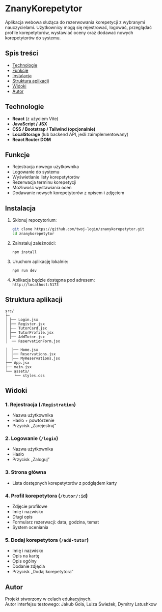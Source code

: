 # ZnanyKorepetytor

Aplikacja webowa służąca do rezerwowania korepetycji z wybranymi nauczycielami. Użytkownicy mogą się rejestrować, logować, przeglądać profile korepetytorów, wystawiać oceny oraz dodawać nowych korepetytorów do systemu.

## Spis treści
- [Technologie](#technologie)
- [Funkcje](#funkcje)
- [Instalacja](#instalacja)
- [Struktura aplikacji](#struktura-aplikacji)
- [Widoki](#widoki)
- [Autor](#autor)

## Technologie

- **React** (z użyciem Vite)
- **JavaScript / JSX**
- **CSS / Bootstrap / Tailwind (opcjonalnie)**
- **LocalStorage** (lub backend API, jeśli zaimplementowany)
- **React Router DOM**

## Funkcje

- Rejestracja nowego użytkownika
- Logowanie do systemu
- Wyświetlanie listy korepetytorów
- Rezerwacja terminu korepetycji
- Możliwość wystawiania ocen
- Dodawanie nowych korepetytorów z opisem i zdjęciem

## Instalacja

1. Sklonuj repozytorium:
   ```bash
   git clone https://github.com/twoj-login/znanykorepetytor.git
   cd znanykorepetytor
   ```

2. Zainstaluj zależności:
   ```bash
   npm install
   ```

3. Uruchom aplikację lokalnie:
   ```bash
   npm run dev
   ```

4. Aplikacja będzie dostępna pod adresem:  
   `http://localhost:5173`

## Struktura aplikacji

```
src/
├─
│ ├── Login.jsx
│ ├── Register.jsx
│ ├── TutorCard.jsx
│ ├── TutorProfile.jsx
│ ├── AddTutor.jsx
│  ── ReservationForm.jsx

│  ├── Home.jsx
│  ├── Reservations.jsx
│  ├── MyReservations.jsx
├── App.jsx
├── main.jsx
└── assets/
    └── styles.css
```

## Widoki

### 1. Rejestracja (`/Registration`)
- Nazwa użytkownika
- Hasło + powtórzenie
- Przycisk „Zarejestruj”

### 2. Logowanie (`/login`)
- Nazwa użytkownika
- Hasło
- Przycisk „Zaloguj”

### 3. Strona główna
- Lista dostępnych korepetytorów z podglądem karty

### 4. Profil korepetytora (`/tutor/:id`)
- Zdjęcie profilowe
- Imię i nazwisko
- Długi opis
- Formularz rezerwacji: data, godzina, temat
- System oceniania

### 5. Dodaj korepetytora (`/add-tutor`)
- Imię i nazwisko
- Opis na kartę
- Opis ogólny
- Dodanie zdjęcia
- Przycisk „Dodaj korepetytora”

## Autor

Projekt stworzony w celach edukacyjnych.  
Autor interfejsu testowego: Jakub Gola, Luiza Świeżek, Dymitry Latushkow
